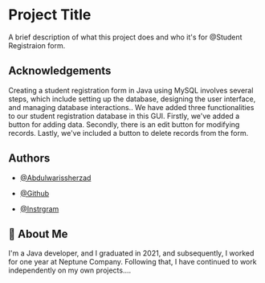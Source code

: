 
# Project Title

A brief description of what this project does and who it's for @Student Registraion form.


## Acknowledgements

Creating a student registration form in Java using MySQL involves several steps, which include setting up the database, designing the user interface, and managing database interactions.. We have added three functionalities to our student registration database in this GUI. Firstly, we've added a button for adding data. Secondly, there is an edit button for modifying records. Lastly, we've included a button to delete records from the form.
## Authors

- [@Abdulwarissherzad](https://www.get-in-it.de/profil/WuQ0LQ7GtXDmViHNmcSNL5uyjDkBqKbh)

- [@Github](https://github.com/Abdulwarissherzad)
- [@Instrgram](https://www.instagram.com/engineer_waris/)
## 🚀 About Me
I'm a Java developer, and I graduated in 2021, and subsequently, I worked for one year at Neptune Company. Following that, I have continued to work independently on my own projects....

